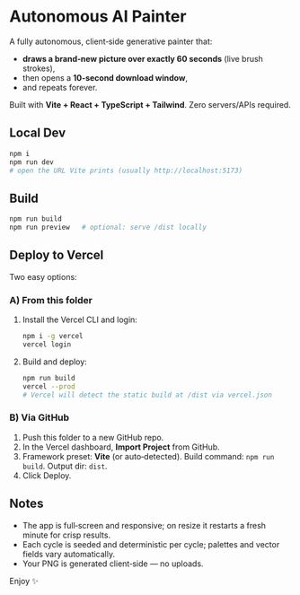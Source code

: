 # Autonomous AI Painter

A fully autonomous, client‑side generative painter that:
- **draws a brand‑new picture over exactly 60 seconds** (live brush strokes),
- then opens a **10‑second download window**,
- and repeats forever.

Built with **Vite + React + TypeScript + Tailwind**. Zero servers/APIs required.

## Local Dev
```bash
npm i
npm run dev
# open the URL Vite prints (usually http://localhost:5173)
```

## Build
```bash
npm run build
npm run preview   # optional: serve /dist locally
```

## Deploy to Vercel
Two easy options:

### A) From this folder
1. Install the Vercel CLI and login:
   ```bash
   npm i -g vercel
   vercel login
   ```
2. Build and deploy:
   ```bash
   npm run build
   vercel --prod
   # Vercel will detect the static build at /dist via vercel.json
   ```

### B) Via GitHub
1. Push this folder to a new GitHub repo.
2. In the Vercel dashboard, **Import Project** from GitHub.
3. Framework preset: **Vite** (or auto‑detected). Build command: `npm run build`. Output dir: `dist`.
4. Click Deploy.

## Notes
- The app is full‑screen and responsive; on resize it restarts a fresh minute for crisp results.
- Each cycle is seeded and deterministic per cycle; palettes and vector fields vary automatically.
- Your PNG is generated client‑side — no uploads.

Enjoy ✨
